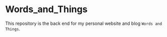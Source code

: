 # Words_and_Things
This repository is the back end for my personal website and blog `Words and Things`.